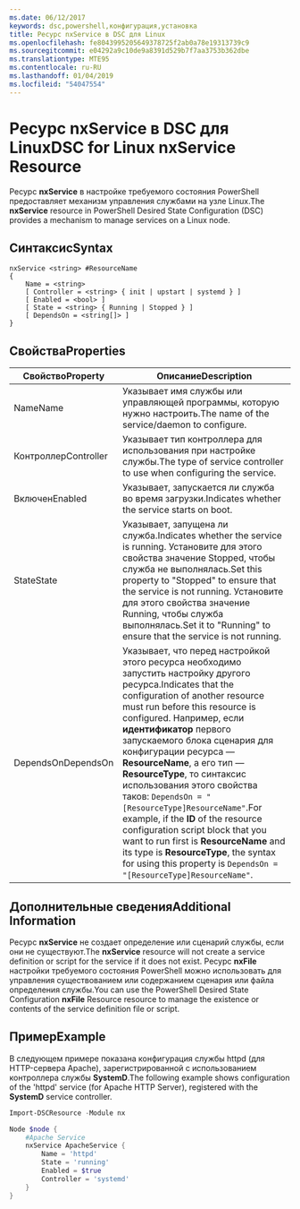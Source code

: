 ```yaml
---
ms.date: 06/12/2017
keywords: dsc,powershell,конфигурация,установка
title: Ресурс nxService в DSC для Linux
ms.openlocfilehash: fe8043995205649378725f2ab0a78e19313739c9
ms.sourcegitcommit: e04292a9c10de9a8391d529b7f7aa3753b362dbe
ms.translationtype: MTE95
ms.contentlocale: ru-RU
ms.lasthandoff: 01/04/2019
ms.locfileid: "54047554"
---
```

# <a name="dsc-for-linux-nxservice-resource"></a><span data-ttu-id="a7a82-103">Ресурс nxService в DSC для Linux</span><span class="sxs-lookup"><span data-stu-id="a7a82-103">DSC for Linux nxService Resource</span></span>

<span data-ttu-id="a7a82-104">Ресурс **nxService** в настройке требуемого состояния PowerShell предоставляет механизм управления службами на узле Linux.</span><span class="sxs-lookup"><span data-stu-id="a7a82-104">The **nxService** resource in PowerShell Desired State Configuration (DSC) provides a mechanism to manage services on a Linux node.</span></span>

## <a name="syntax"></a><span data-ttu-id="a7a82-105">Синтаксис</span><span class="sxs-lookup"><span data-stu-id="a7a82-105">Syntax</span></span>

```
nxService <string> #ResourceName
{
    Name = <string>
    [ Controller = <string> { init | upstart | systemd } ]
    [ Enabled = <bool> ]
    [ State = <string> { Running | Stopped } ]
    [ DependsOn = <string[]> ]
}
```

## <a name="properties"></a><span data-ttu-id="a7a82-106">Свойства</span><span class="sxs-lookup"><span data-stu-id="a7a82-106">Properties</span></span>

| <span data-ttu-id="a7a82-107">Свойство</span><span class="sxs-lookup"><span data-stu-id="a7a82-107">Property</span></span> | <span data-ttu-id="a7a82-108">Описание</span><span class="sxs-lookup"><span data-stu-id="a7a82-108">Description</span></span> |
|---|---|
| <span data-ttu-id="a7a82-109">Name</span><span class="sxs-lookup"><span data-stu-id="a7a82-109">Name</span></span>| <span data-ttu-id="a7a82-110">Указывает имя службы или управляющей программы, которую нужно настроить.</span><span class="sxs-lookup"><span data-stu-id="a7a82-110">The name of the service/daemon to configure.</span></span>|
| <span data-ttu-id="a7a82-111">Контроллер</span><span class="sxs-lookup"><span data-stu-id="a7a82-111">Controller</span></span>| <span data-ttu-id="a7a82-112">Указывает тип контроллера для использования при настройке службы.</span><span class="sxs-lookup"><span data-stu-id="a7a82-112">The type of service controller to use when configuring the service.</span></span>|
| <span data-ttu-id="a7a82-113">Включен</span><span class="sxs-lookup"><span data-stu-id="a7a82-113">Enabled</span></span>| <span data-ttu-id="a7a82-114">Указывает, запускается ли служба во время загрузки.</span><span class="sxs-lookup"><span data-stu-id="a7a82-114">Indicates whether the service starts on boot.</span></span>|
| <span data-ttu-id="a7a82-115">State</span><span class="sxs-lookup"><span data-stu-id="a7a82-115">State</span></span>| <span data-ttu-id="a7a82-116">Указывает, запущена ли служба.</span><span class="sxs-lookup"><span data-stu-id="a7a82-116">Indicates whether the service is running.</span></span> <span data-ttu-id="a7a82-117">Установите для этого свойства значение Stopped, чтобы служба не выполнялась.</span><span class="sxs-lookup"><span data-stu-id="a7a82-117">Set this property to "Stopped" to ensure that the service is not running.</span></span> <span data-ttu-id="a7a82-118">Установите для этого свойства значение Running, чтобы служба выполнялась.</span><span class="sxs-lookup"><span data-stu-id="a7a82-118">Set it to "Running" to ensure that the service is not running.</span></span>|
| <span data-ttu-id="a7a82-119">DependsOn</span><span class="sxs-lookup"><span data-stu-id="a7a82-119">DependsOn</span></span> | <span data-ttu-id="a7a82-120">Указывает, что перед настройкой этого ресурса необходимо запустить настройку другого ресурса.</span><span class="sxs-lookup"><span data-stu-id="a7a82-120">Indicates that the configuration of another resource must run before this resource is configured.</span></span> <span data-ttu-id="a7a82-121">Например, если **идентификатор** первого запускаемого блока сценария для конфигурации ресурса — **ResourceName**, а его тип — **ResourceType**, то синтаксис использования этого свойства таков: `DependsOn = "[ResourceType]ResourceName"`.</span><span class="sxs-lookup"><span data-stu-id="a7a82-121">For example, if the **ID** of the resource configuration script block that you want to run first is **ResourceName** and its type is **ResourceType**, the syntax for using this property is `DependsOn = "[ResourceType]ResourceName"`.</span></span>|

## <a name="additional-information"></a><span data-ttu-id="a7a82-122">Дополнительные сведения</span><span class="sxs-lookup"><span data-stu-id="a7a82-122">Additional Information</span></span>

<span data-ttu-id="a7a82-123">Ресурс **nxService** не создает определение или сценарий службы, если они не существуют.</span><span class="sxs-lookup"><span data-stu-id="a7a82-123">The **nxService** resource will not create a service definition or script for the service if it does not exist.</span></span> <span data-ttu-id="a7a82-124">Ресурс **nxFile** настройки требуемого состояния PowerShell можно использовать для управления существованием или содержанием сценария или файла определения службы.</span><span class="sxs-lookup"><span data-stu-id="a7a82-124">You can use the PowerShell Desired State Configuration **nxFile** Resource resource to manage the existence or contents of the service definition file or script.</span></span>

## <a name="example"></a><span data-ttu-id="a7a82-125">Пример</span><span class="sxs-lookup"><span data-stu-id="a7a82-125">Example</span></span>

<span data-ttu-id="a7a82-126">В следующем примере показана конфигурация службы httpd (для HTTP-сервера Apache), зарегистрированной с использованием контроллера службы **SystemD**.</span><span class="sxs-lookup"><span data-stu-id="a7a82-126">The following example shows configuration of the 'httpd' service (for Apache HTTP Server), registered with the **SystemD** service controller.</span></span>

```powershell
Import-DSCResource -Module nx

Node $node {
    #Apache Service
    nxService ApacheService {
        Name = 'httpd'
        State = 'running'
        Enabled = $true
        Controller = 'systemd'
    }
}
```
